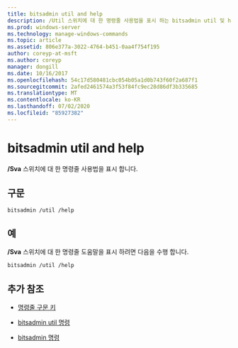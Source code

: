 ```yaml
---
title: bitsadmin util and help
description: /Util 스위치에 대 한 명령줄 사용법을 표시 하는 bitsadmin util 및 help 명령에 대 한 참조 문서입니다.
ms.prod: windows-server
ms.technology: manage-windows-commands
ms.topic: article
ms.assetid: 806e377a-3022-4764-b451-0aa4f754f195
author: coreyp-at-msft
ms.author: coreyp
manager: dongill
ms.date: 10/16/2017
ms.openlocfilehash: 54c17d580481cbc054b05a1d0b743f60f2a687f1
ms.sourcegitcommit: 2afed2461574a3f53f84fc9ec28d86df3b335685
ms.translationtype: MT
ms.contentlocale: ko-KR
ms.lasthandoff: 07/02/2020
ms.locfileid: "85927382"
---
```

# <a name="bitsadmin-util-and-help"></a>bitsadmin util and help

**/Sva** 스위치에 대 한 명령줄 사용법을 표시 합니다.

## <a name="syntax"></a>구문

```
bitsadmin /util /help
```

## <a name="examples"></a>예

**/Sva** 스위치에 대 한 명령줄 도움말을 표시 하려면 다음을 수행 합니다.

```
bitsadmin /util /help
```

## <a name="additional-references"></a>추가 참조

- [명령줄 구문 키](command-line-syntax-key.md)

- [bitsadmin util 명령](bitsadmin-util.md)

- [bitsadmin 명령](bitsadmin.md)
